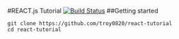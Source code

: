 #REACT.js Tutorial
[![Build Status](https://travis-ci.org/troy0820/react-tutorial.svg?branch=master)](https://travis-ci.org/troy0820/react-tutorial)
##Getting started 

```
git clone https://github.com/troy0820/react-tutorial
cd react-tutorial
```



